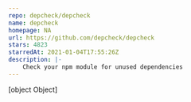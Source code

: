 ```yaml
---
repo: depcheck/depcheck
name: depcheck
homepage: NA
url: https://github.com/depcheck/depcheck
stars: 4823
starredAt: 2021-01-04T17:55:26Z
description: |-
    Check your npm module for unused dependencies
---
```


[object Object]
